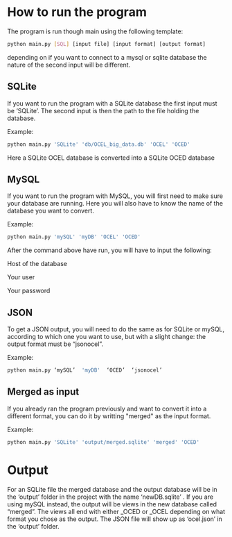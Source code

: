 # How to run the program
The program is run though main using the following template:
```bash
python main.py [SQL] [input file] [input format] [output format]
```
depending on if you want to connect to a mysql or sqlite database the nature of the second input will be different.


## SQLite
If you want to run the program with a SQLite database the first input must be ‘SQLite’. The second input is then the path to the file holding the database.

Example:
```bash
python main.py 'SQLite' 'db/OCEL_big_data.db' 'OCEL' 'OCED'
```
Here a SQLite OCEL database is converted into a SQLite OCED database


## MySQL
If you want to run the program with MySQL, you will first need to make sure your database are running. Here you will also have to know the name of the database you want to convert.

Example:
```bash
python main.py 'mySQL' 'myDB' 'OCEL' 'OCED'
```

After the command above have run, you will have to input the following:

Host of the database

Your user

Your password

## JSON
To get a JSON output, you will need to do the same as for SQLite or mySQL, according to which one you want to use, but with a slight change: the output format must be “jsonocel”.

Example:
```bash
python main.py ‘mySQL’  'myDB'  ‘OCED’  ‘jsonocel’
```

## Merged as input
If you already ran the program previously and want to convert it into a different format, you can do it by writting "merged" as the input format.

Example:
```bash
python main.py 'SQLite' 'output/merged.sqlite' 'merged' 'OCED'
```

# Output
For an SQLite file the merged database and the output database will be in the ‘output’ folder in the project with the name ‘newDB.sqlite’ . If you are using mySQL instead, the output will be views in the new database called “merged”. The views all end with either _OCED or _OCEL depending on what format you chose as the output.
The JSON file will show up as ‘ocel.json’ in the ‘output’ folder. 
